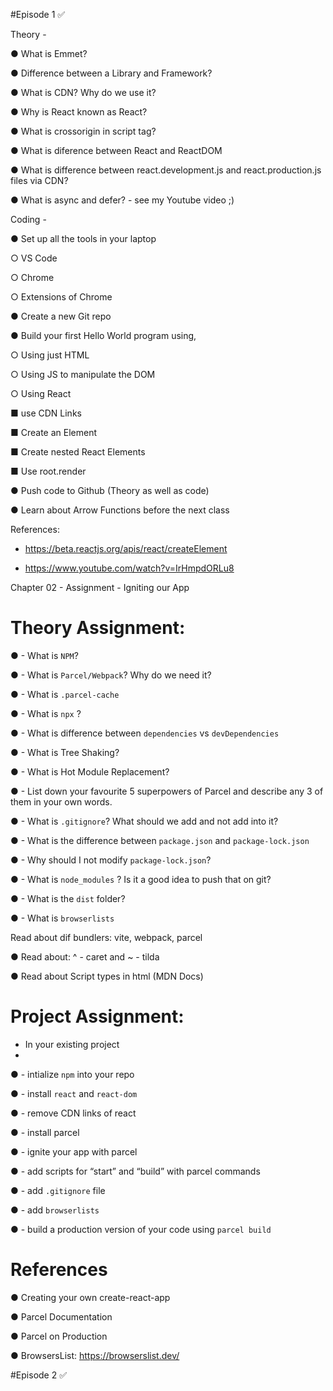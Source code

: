 
#Episode 1 ✅ 


Theory -

● What is Emmet? 

● Difference between a Library and Framework?

● What is CDN? Why do we use it?

● Why is React known as React?

● What is crossorigin in script tag?

● What is diference between React and ReactDOM

● What is difference between react.development.js and react.production.js files via CDN?

● What is async and defer? - see my Youtube video ;)


Coding -

● Set up all the tools in your laptop

○ VS Code

○ Chrome

○ Extensions of Chrome

● Create a new Git repo

● Build your first Hello World program using,

○ Using just HTML

○ Using JS to manipulate the DOM

○ Using React 

■ use CDN Links

■ Create an Element

■ Create nested React Elements

■ Use root.render

● Push code to Github (Theory as well as code)

● Learn about Arrow Functions before the next class



References:

- https://beta.reactjs.org/apis/react/createElement

- https://www.youtube.com/watch?v=IrHmpdORLu8





Chapter 02 - Assignment - Igniting our App

# Theory Assignment:
● - What is `NPM`?

● - What is `Parcel/Webpack`? Why do we need it?

● - What is `.parcel-cache`

● - What is `npx` ?

● - What is difference between `dependencies` vs `devDependencies`

● - What is Tree Shaking?


● - What is Hot Module Replacement?

● - List down your favourite 5 superpowers of Parcel and describe any 3 of them in your
own words.


● - What is `.gitignore`? What should we add and not add into it?

● - What is the difference between `package.json` and `package-lock.json`

● - Why should I not modify `package-lock.json`?

● - What is `node_modules` ? Is it a good idea to push that on git?

● - What is the `dist` folder?

● - What is `browserlists`

Read about dif bundlers: vite, webpack, parcel

● Read about: ^ - caret and ~ - tilda

● Read about Script types in html (MDN Docs)

# Project Assignment:

- In your existing project
- 
● - intialize `npm` into your repo

● - install `react` and `react-dom`

● - remove CDN links of react

● - install parcel

● - ignite your app with parcel

● - add scripts for “start” and “build” with parcel commands

● - add `.gitignore` file

● - add `browserlists`

● - build a production version of your code using `parcel build`



# References

● Creating your own create-react-app

● Parcel Documentation

● Parcel on Production

● BrowsersList: https://browserslist.dev/




#Episode 2 ✅
